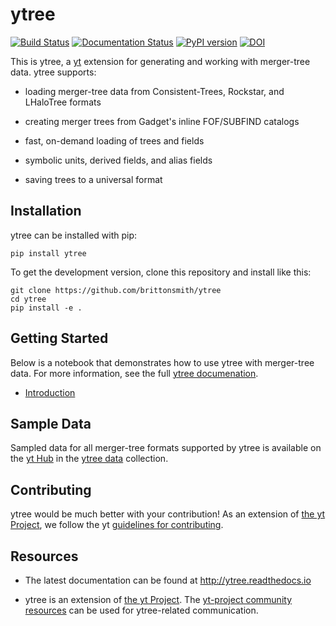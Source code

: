 # ytree

[![Build Status](https://travis-ci.org/brittonsmith/ytree.svg?branch=master)](https://travis-ci.org/brittonsmith/ytree)
[![Documentation Status](https://readthedocs.org/projects/ytree/badge/?version=latest)](http://ytree.readthedocs.io/en/latest/?badge=latest)
[![PyPI version](https://badge.fury.io/py/ytree.svg)](https://badge.fury.io/py/ytree)
[![DOI](https://zenodo.org/badge/98564214.svg)](https://zenodo.org/badge/latestdoi/98564214)

This is ytree, a [yt](https://github.com/yt-project/yt) extension for generating and working with
merger-tree data.  ytree supports:

 * loading merger-tree data from Consistent-Trees, Rockstar, and LHaloTree formats

 * creating merger trees from Gadget's inline FOF/SUBFIND catalogs

 * fast, on-demand loading of trees and fields

 * symbolic units, derived fields, and alias fields

 * saving trees to a universal format

## Installation

ytree can be installed with pip:

```
pip install ytree
```

To get the development version, clone this repository and install like this:

```
git clone https://github.com/brittonsmith/ytree
cd ytree
pip install -e .
```

## Getting Started

Below is a notebook that demonstrates how to use ytree with merger-tree data.  For
more information, see the full [ytree documenation](http://ytree.readthedocs.io).

 * [Introduction](https://github.com/brittonsmith/ytree/blob/master/doc/source/notebooks/Intro_to_ytree.ipynb)

## Sample Data

Sampled data for all merger-tree formats supported by ytree is available on the
[yt Hub](https://girder.hub.yt/) in the
[ytree data](https://girder.hub.yt/#collection/59835a1ee2a67400016a2cda) collection.

## Contributing

ytree would be much better with your contribution!  As an extension of
[the yt Project](http://yt-project.org/), we follow the yt
[guidelines for contributing](https://github.com/yt-project/yt#contributing).

## Resources

 * The latest documentation can be found at http://ytree.readthedocs.io

 * ytree is an extension of [the yt Project](http://yt-project.org/). The [yt-project community resources](https://github.com/yt-project/yt#resources) can be used for ytree-related communication.
